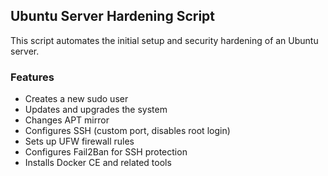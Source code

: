 ## Ubuntu Server Hardening Script

This script automates the initial setup and security hardening of an Ubuntu server.

### Features
- Creates a new sudo user  
- Updates and upgrades the system  
- Changes APT mirror  
- Configures SSH (custom port, disables root login)  
- Sets up UFW firewall rules  
- Configures Fail2Ban for SSH protection  
- Installs Docker CE and related tools 